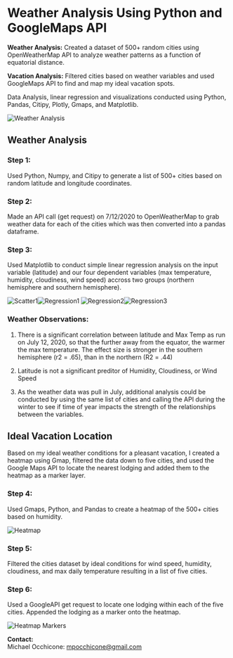 #  **Weather Analysis Using Python and GoogleMaps API**

**Weather Analysis:** Created a dataset of 500+ random cities using OpenWeatherMap API to analyze weather patterns as a function of equatorial distance.  

**Vacation Analysis:** Filtered cities based on weather variables and used GoogleMaps API to find and map my ideal vacation spots. 

Data Analysis, linear regression and visualizations conducted using Python, Pandas, Citipy, Plotly, Gmaps, and Matplotlib.

![Weather Analysis](https://github.com/mocchicone/Weather-Analysis-Python-GoogleMaps/blob/master/Images/heatmap_2.png)

## **Weather Analysis**

### **Step 1:**
Used Python, Numpy, and Citipy to generate a list of 500+ cities based on random latitude and longitude coordinates.  
  
### **Step 2:**
Made an API call (get request) on 7/12/2020 to OpenWeatherMap to grab weather data for each of the cities which was then converted into a pandas dataframe.
  
### **Step 3:**
Used Matplotlib to conduct simple linear regression analysis on the input variable (latitude) and our four dependent variables (max temperature, humidity, cloudiness, wind speed) accross two groups (northern hemisphere and southern hemisphere).  

![Scatter1](https://github.com/mocchicone/Weather-Analysis-Python-GoogleMaps/blob/master/Images/scatter_lat_temp.png)![Regression1](https://github.com/mocchicone/Weather-Analysis-Python-GoogleMaps/blob/master/Images/regnh_lat_temp.png)
![Regression2](https://github.com/mocchicone/Weather-Analysis-Python-GoogleMaps/blob/master/Images/regnh_lat_hum.png)![Regression3](https://github.com/mocchicone/Weather-Analysis-Python-GoogleMaps/blob/master/Images/regsh_lat_temp.png)
  
### Weather Observations:

1. There is a significant correlation between latitude and Max Temp as run on July 12, 2020, so that the further away from the equator, the warmer the max temperature.  The effect size is stronger in the southern hemisphere (r2 = .65), than in the northern (R2 = .44)

2. Latitude is not a significant preditor of Humidity, Cloudiness, or Wind Speed

3. As the weather data was pull in July, additional analysis could be conducted by using the same list of cities and calling the API during the winter to see if time of year impacts the strength of the relationships between the variables.

## **Ideal Vacation Location**

Based on my ideal weather conditions for a pleasant vacation, I created a heatmap using Gmap, filtered the data down to five cities, and used the Google Maps API to locate the nearest lodging and added them to the heatmap as a marker layer.  

### **Step 4:**
Used Gmaps, Python, and Pandas to create a heatmap of the 500+ cities based on humidity.

![Heatmap](https://github.com/mocchicone/Weather-Analysis-Python-GoogleMaps/blob/master/Images/heatmap_1.png)

### **Step 5:**
Filtered the cities dataset by ideal conditions for wind speed, humidity, cloudiness, and max daily temperature resulting in a list of five cities.
  
### **Step 6:**
Used a GoogleAPI get request to locate one lodging within each of the five cities. Appended the lodging as a marker onto the heatmap.

![Heatmap Markers](https://github.com/mocchicone/Weather-Analysis-Python-GoogleMaps/blob/master/Images/heatmap_2.png)
  
**Contact:**   
Michael Occhicone: mpocchicone@gmail.com 





